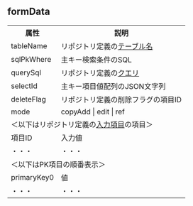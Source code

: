 ## formData

<table>
	<tr><th>属性</th><th>説明</th></tr>
	<tr><td>tableName</td><td>リポジトリ定義の<a href="comm.tableQuery.md">テーブル名</a></tr>
	<tr><td>sqlPkWhere</td><td>主キー検索条件のSQL</td></tr>
	<tr><td>querySql</td><td>リポジトリ定義の<a href="comm.tableQuery.md">クエリ</a></td></tr>
	<tr><td>selectId</td><td>主キー項目値配列のJSON文字列</td></tr>
	<tr><td>deleteFlag</td><td>リポジトリ定義の削除フラグの項目ID</td></tr>
	<tr><td>mode</td><td>copyAdd | edit | ref</td></tr>
	<tr><td colspan=4>＜以下はリポジトリ定義の<a href="input.fds.md">入力項目</a>の項目＞</td></tr>
	<tr><td>項目ID</td><td>入力値</td></tr>
	<tr><td>・・・</td><td>・・・</td></tr>
	<tr><td colspan=4>＜以下はPK項目の順番表示＞</td></tr>
	<tr><td>primaryKey0</td><td>値</td></tr>
	<tr><td>・・・</td><td>・・・</td></tr>
</table>
